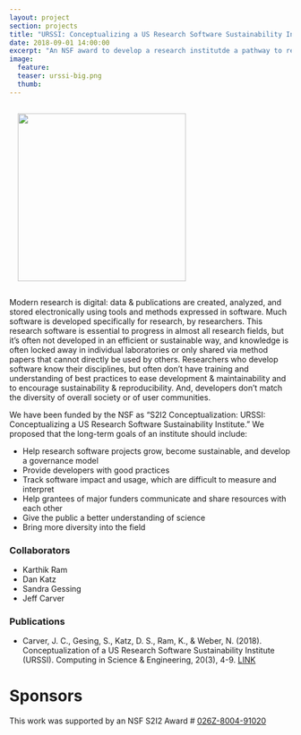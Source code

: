 ```yaml
---
layout: project
section: projects
title: "URSSI: Conceptualizing a US Research Software Sustainability Institute"
date: 2018-09-01 14:00:00
excerpt: "An NSF award to develop a research institutde a pathway to research software sustainability"
image:
  feature:
  teaser: urssi-big.png
  thumb:
---
```


<img class="img-responsive" width="300px" style="float:center; padding:15px;" src="{{ site.baseurl }}/images/urssi-big.png"/>

Modern research is digital: data & publications are created, analyzed, and stored electronically using tools and methods expressed in software. Much software is developed specifically for research, by researchers. This research software is essential to progress in almost all research fields, but it’s often not developed in an efficient or sustainable way, and knowledge is often locked away in individual laboratories or only shared via method papers that cannot directly be used by others. Researchers who develop software know their disciplines, but often don’t have training and understanding of best practices to ease development & maintainability and to encourage sustainability & reproducibility. And, developers don’t match the diversity of overall society or of user communities.

We have been funded by the NSF as “S2I2 Conceptualization: URSSI: Conceptualizing a US Research Software Sustainability Institute.” We proposed that the long-term goals of an institute should include:

   - Help research software projects grow, become sustainable, and develop a governance model
   - Provide developers with good practices
   - Track software impact and usage, which are difficult to measure and interpret
   - Help grantees of major funders communicate and share resources with each other
   - Give the public a better understanding of science
   - Bring more diversity into the field



### Collaborators
* Karthik Ram
* Dan Katz
* Sandra Gessing
* Jeff Carver

### Publications

- Carver, J. C., Gesing, S., Katz, D. S., Ram, K., & Weber, N. (2018). Conceptualization of a US Research Software Sustainability Institute (URSSI). Computing in Science & Engineering, 20(3), 4-9. [LINK](https://ieeexplore.ieee.org/abstract/document/8358036/)


# Sponsors

This work was supported by an NSF S2I2 Award # [026Z-8004-91020](https://www.nsf.gov/awardsearch/showAward?AWD_ID=1743188)
